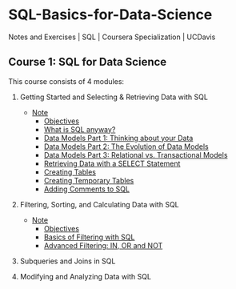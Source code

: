 # SQL-Basics-for-Data-Science
Notes and Exercises | SQL | Coursera Specialization | UCDavis

## Course 1: SQL for Data Science
This course consists of 4 modules:
1. Getting Started and Selecting & Retrieving Data with SQL
    - [Note](./SQL%20for%20Data%20Science/note_week1.md)
        + [Objectives](./SQL%20for%20Data%20Science/note_week1.md#目标)
        + [What is SQL anyway?](./SQL%20for%20Data%20Science/note_week1.md#what-is-sql-anyway)
        + [Data Models Part 1: Thinking about your Data](./SQL%20for%20Data%20Science/note_week1.md#data-models-part-1-thinking-about-your-data)
        + [Data Models Part 2: The Evolution of Data Models](./SQL%20for%20Data%20Science/note_week1.md#data-models-part-2-the-evolution-of-data-models)
        + [Data Models Part 3: Relational vs. Transactional Models](./SQL%20for%20Data%20Science/note_week1.md#data-models-part-3-relational-vs-transactional-models)
        + [Retrieving Data with a SELECT Statement](./SQL%20for%20Data%20Science/note_week1.md#retrieving-data-with-a-select-statement)
        + [Creating Tables](./SQL%20for%20Data%20Science/note_week1.md#creating-tables)
        + [Creating Temporary Tables](./SQL%20for%20Data%20Science/note_week1.md#creating-temporary-tables)
        + [Adding Comments to SQL](./SQL%20for%20Data%20Science/note_week1.md#adding-comments-to-sql)
2. Filtering, Sorting, and Calculating Data with SQL
    - [Note](./SQL%20for%20Data%20Science/note_week2.md)
        + [Objectives](./SQL%20for%20Data%20Science/note_week2.md#目标)
        + [Basics of Filtering with SQL](./SQL%20for%20Data%20Science/note_week2.md#basics-of-filtering-with-sql)
        + [Advanced Filtering: IN, OR and NOT](./SQL%20for%20Data%20Science/note_week2.md#advanced-filtering-in-or-and-not)
3. Subqueries and Joins in SQL

4. Modifying and Analyzing Data with SQL
